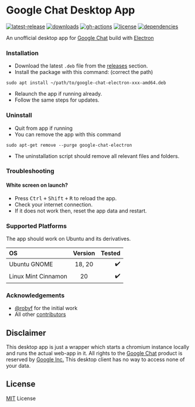 # Google Chat Desktop App

[![latest-release](https://badgen.net/github/release/ankurk91/google-chat-electron)](https://github.com/ankurk91/google-chat-electron/tags)
[![downloads](https://img.shields.io/github/downloads/ankurk91/google-chat-electron/total?cacheSeconds=1800)](https://github.com/ankurk91/google-chat-electron/releases)
[![gh-actions](https://github.com/ankurk91/google-chat-electron/workflows/release/badge.svg)](https://github.com/ankurk91/google-chat-electron/actions)
[![license](https://badgen.net/github/license/ankurk91/google-chat-electron)](https://github.com/ankurk91/google-chat-electron)
[![dependencies](https://img.shields.io/david/ankurk91/google-chat-electron?cacheSeconds=86400)](https://david-dm.org/ankurk91/google-chat-electron)

An unofficial desktop app for [Google Chat](https://chat.google.com/) build with [Electron](https://www.electronjs.org/)

### Installation

* Download the latest `.deb` file from
  the [releases](https://github.com/ankurk91/google-chat-electron/releases/latest) section.
* Install the package with this command: (correct the path)

```
sudo apt install ~/path/to/google-chat-electron-xxx-amd64.deb
```

* Relaunch the app if running already.
* Follow the same steps for updates.

### Uninstall

* Quit from app if running
* You can remove the app with this command

```
sudo apt-get remove --purge google-chat-electron
```

* The uninstallation script should remove all relevant files and folders.

### Troubleshooting

#### White screen on launch?

* Press <kbd>Ctrl</kbd> <kbd>+</kbd> <kbd>Shift</kbd> <kbd>+</kbd> <kbd>R</kbd> to reload the app.
* Check your internet connection.
* If it does not work then, reset the app data and restart.

### Supported Platforms

The app should work on Ubuntu and its derivatives.

| OS                    | Version         | Tested              |
| :---                  | :---:           |                ---: |
| Ubuntu GNOME          | 18, 20          |  :heavy_check_mark: |
| Linux Mint Cinnamon   | 20              |  :heavy_check_mark: |

### Acknowledgements

* [@robyf](https://github.com/robyf) for the initial work
* All other [contributors](https://github.com/ankurk91/google-chat-electron/graphs/contributors)

## Disclaimer

This desktop app is just a wrapper which starts a chromium instance locally and runs the actual web-app in it. All
rights to the [Google Chat](https://chat.google.com/) product is reserved
by [Google Inc.](https://en.wikipedia.org/wiki/Google)
This desktop client has no way to access none of your data.

## License

[MIT](LICENSE.txt) License
